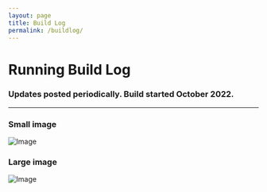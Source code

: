 ```yaml
---
layout: page
title: Build Log
permalink: /buildlog/
---
```




# [](#header-1) Running Build Log

### Updates posted periodically. Build started October 2022.

* * *

### Small image

![Image](/_site/assets/images/small-image.jpg)

### Large image

![Image](/_site/assets/images/large-image.jpg)